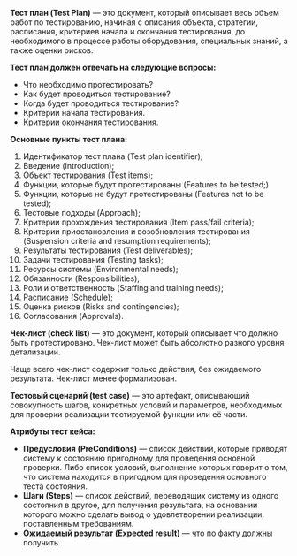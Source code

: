 **Тест план (Test Plan)** — это документ, который описывает весь объем работ по тестированию, начиная с описания объекта, стратегии, расписания, критериев начала и окончания тестирования, до необходимого в процессе работы оборудования, специальных знаний, а также оценки рисков.  
  
**Тест план должен отвечать на следующие вопросы:**  
 
- Что необходимо протестировать?
- Как будет проводиться тестирование?
- Когда будет проводиться тестирование?
- Критерии начала тестирования.
- Критерии окончания тестирования.

**Основные пункты тест плана:**  

1. Идентификатор тест плана (Test plan identifier);
2. Введение (Introduction);
3. Объект тестирования (Test items);
4. Функции, которые будут протестированы (Features to be tested;)
5. Функции, которые не будут протестированы (Features not to be tested);
6. Тестовые подходы (Approach);
7. Критерии прохождения тестирования (Item pass/fail criteria);
8. Критерии приостановления и возобновления тестирования (Suspension criteria and resumption requirements);
9. Результаты тестирования (Test deliverables);
10. Задачи тестирования (Testing tasks);
11. Ресурсы системы (Environmental needs);
12. Обязанности (Responsibilities);
13. Роли и ответственность (Staffing and training needs);
14. Расписание (Schedule);
15. Оценка рисков (Risks and contingencies);
16. Согласования (Approvals).

  
**Чек-лист (check list)** — это документ, который описывает что должно быть протестировано. Чек-лист может быть абсолютно разного уровня детализации.  
  
Чаще всего чек-лист содержит только действия, без ожидаемого результата. Чек-лист менее формализован.  
  
**Тестовый сценарий (test case)** — это артефакт, описывающий совокупность шагов, конкретных условий и параметров, необходимых для проверки реализации тестируемой функции или её части.  
  
**Атрибуты тест кейса:**  
  

- **Предусловия (PreConditions)** — список действий, которые приводят систему к состоянию пригодному для проведения основной проверки. Либо список условий, выполнение которых говорит о том, что система находится в пригодном для проведения основного теста состояния.
- **Шаги (Steps)** — список действий, переводящих систему из одного состояния в другое, для получения результата, на основании которого можно сделать вывод о удовлетворении реализации, поставленным требованиям.
- **Ожидаемый результат (Expected result)** — что по факту должны получить.